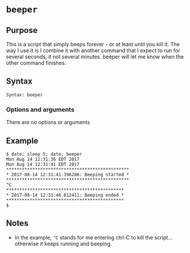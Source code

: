 # `beeper`

## Purpose
This is a script that simply beeps forever - or at least until you kill it. The way I use it is I combine it with another command that I expect to run for several seconds, it not several minutes. beeper will let me know when the other command finishes.

## Syntax
```
Syntax: beeper
```

### Options and arguments
There are no options or arguments

## Example

```
$ date; sleep 5; date; beeper
Mon Aug 14 12:31:36 EDT 2017
Mon Aug 14 12:31:41 EDT 2017
***********************************************
* 2017-08-14 12:31:41.396286: Beeping started *
***********************************************
^C
*********************************************
* 2017-08-14 12:31:46.812411: Beeping ended *
*********************************************
$ 
```

## Notes

- In the example, `^C` stands for me entering ctrl-C to kill the script... otherwise it keeps running and beeping.
